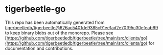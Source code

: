 # tigerbeetle-go
This repo has been automatically generated from [tigerbeetledb/tigerbeetle@626ac5401de9385c91ee1ad2e70f95c30efeab69](https://github.com/tigerbeetledb/tigerbeetle/commit/626ac5401de9385c91ee1ad2e70f95c30efeab69) to keep binary blobs out of the monorepo. Please see [https://github.com/tigerbeetledb/tigerbeetle/tree/main/src/clients/go](https://github.com/tigerbeetledb/tigerbeetle/tree/main/src/clients/go) for documentation and contributions.
